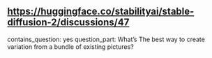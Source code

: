 ## https://huggingface.co/stabilityai/stable-diffusion-2/discussions/47

contains_question: yes
question_part: What’s The best way to create variation from a bundle of existing pictures?